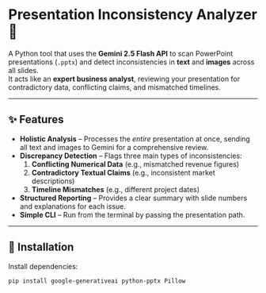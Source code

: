 # Presentation Inconsistency Analyzer 🔎

A Python tool that uses the **Gemini 2.5 Flash API** to scan PowerPoint presentations (`.pptx`) and detect inconsistencies in **text** and **images** across all slides.  
It acts like an **expert business analyst**, reviewing your presentation for contradictory data, conflicting claims, and mismatched timelines.

---

## ✨ Features

- **Holistic Analysis** – Processes the *entire* presentation at once, sending all text and images to Gemini for a comprehensive review.  
- **Discrepancy Detection** – Flags three main types of inconsistencies:  
  1. **Conflicting Numerical Data** (e.g., mismatched revenue figures)  
  2. **Contradictory Textual Claims** (e.g., inconsistent market descriptions)  
  3. **Timeline Mismatches** (e.g., different project dates)  
- **Structured Reporting** – Provides a clear summary with slide numbers and explanations for each issue.  
- **Simple CLI** – Run from the terminal by passing the presentation path.

---

## 🚀 Installation

Install dependencies:

```bash
pip install google-generativeai python-pptx Pillow
